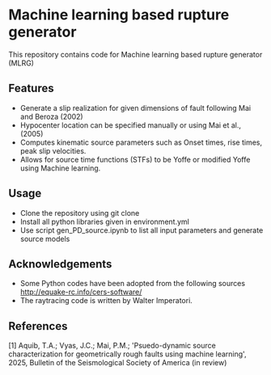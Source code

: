 # Machine learning based rupture generator

This repository contains code for Machine learning based rupture generator (MLRG)

## Features
- Generate a slip realization for given dimensions of fault following Mai and Beroza (2002)
- Hypocenter location can be specified manually or using Mai et al., (2005)
- Computes kinematic source parameters such as Onset times, rise times, peak slip velocities.
- Allows for source time functions (STFs) to be Yoffe or modified Yoffe using Machine learning.

## Usage
- Clone the repository using git clone
- Install all python libraries given in environment.yml
- Use script gen_PD_source.ipynb to list all input parameters and generate source models

## Acknowledgements

- Some Python codes have been adopted from the following sources http://equake-rc.info/cers-software/
- The raytracing code is written by Walter Imperatori.

## References

[1] Aquib, T.A.; Vyas, J.C.; Mai, P.M.; 'Psuedo-dynamic source characterization for geometrically rough faults using machine learning', 2025, Bulletin of the Seismological Society of America (in review) 

